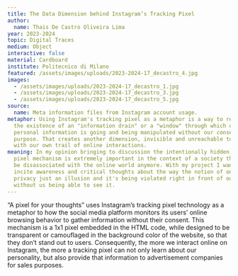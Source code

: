 ```yaml
---
title: The Data Dimension behind Instagram’s Tracking Pixel
author:
  name: Thais De Castro Oliveira Lima
year: 2023-2024
topic: Digital Traces
medium: Object
interactive: false
material: Cardboard
institute: Politecnico di Milano
featured: /assets/images/uploads/2023-2024-17_decastro_4.jpg
images:
  - /assets/images/uploads/2023-2024-17_decastro_1.jpg
  - /assets/images/uploads/2023-2024-17_decastro_3.jpg
  - /assets/images/uploads/2023-2024-17_decastro_5.jpg
source:
  name: Meta information files from Instagram account usage.
metaphor: Using Instagram's tracking pixel as a metaphor is a way to represent
  the existence of an "information drain" or a "window" through which our
  personal information is going and being manipulated without our consent, on
  purpose. That creates another dimension, invisible and unreachable to us, but
  with our own trail of online interactions.
meaning: In my opinion bringing to discussion the intentionally hidden tracking
  pixel mechanism is extremely important in the context of a society that can't
  be disassociated with the online world anymore. With my project I want to
  incite awareness and critical thoughts about the way the notion of online
  privacy just an illusion and it's being violated right in front of our eyes
  without us being able to see it.
---
```

“A pixel for your thoughts” uses Instagram’s  tracking pixel technology as a metaphor to how the social media platform monitors its users’ online browsing behavior to gather information without their consent. This mechanism is a 1x1 pixel embedded in the HTML code, while designed to be transparent or camouflaged in the background color of the website, so that they don’t stand out to users. Consequently, the more we interact online on Instagram, the more a tracking pixel can not only learn about our personality, but also provide that information to advertisement companies for sales purposes.